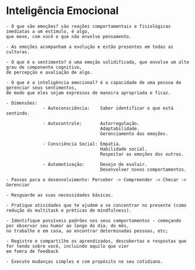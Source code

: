 <h1>Inteligência Emocional</h1>

    - O que são emoções? são reações comportamentais e fisiológicas imediatas a um estímulo, é algo, 
    que mexe, com você e que não envolve pensamento.
    
    - As emoções acompanham a evolução e estão presentes em todas as culturas.
      
    - O que é o sentimento? é uma emoção solidificada, que envolve um alto grau de componente cognitivo, 
    de percepção e avaliação de algo.
    
    - O que é a inteligência emocional? é a capacidade de uma pessoa de gerenciar seus sentimentos, 
    de modo que eles sejam expressos de maneira apropriada e ficaz.
    
    - Dimensões: 
                  - Autoconsciência:    Saber identificar o que está sentindo.
                  
                  - Autocontrole:       Autorregulação.
                                        Adaptabilidade.
                                        Gerenciamento das emoções.
                                        
                  - Consciência Social: Empatia.
                                        Habilidade social.
                                        Respeitar as emoções dos outros.
                                        
                  - Automotivação:      Desejo de evoluir.
                                        Desenvolver novos comportamentos.
                                        
    - Passos para o desenvolvimento: Perceber -> Compreender -> Checar -> Gerenciar
    
    - Resguarde as suas necessidades básicas.
    
    - Pratique atividades que te ajudem a se concentrar no presente (como redução do multitask e préticas de mindfulness).
    
    - Identifique possíveis padrões nos seus comportamentos - começando por observar seu humor ao longo do dia, do mês, 
    no trabalho e em casa, ao encontrar determinadas pessoas, etc;
    
    - Registre e compartilhe os aprendizados, descobertas e respostas que for tendo sobre você, incluindo aquilo que vier 
    em fomra de feedback
    
    - Execute mudanças simples e com propósito no seu cotidiano.
